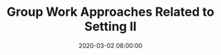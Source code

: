 ---
layout: single_presentation
name: group-work-approaches-related-to-setting-ii.md
title: "Group Work Approaches Related to Setting II"
date:  2020-03-02 08:00:00
presentation_id: zgQfzw
permalink: /zgQfzw/
redirect_from:
  - /presentations/zgQfzw/group-work-approaches-related-to-setting-ii
slides: 
  - slide_name: deck-4962-large-0.jpeg
    slide_text: >
      <p><strong>Location</strong>: CBC Campus -  SWL 108<br />
      <strong>Time</strong>: Wednesdays from 5:30-8:15<br />
      <strong>Week 08</strong>: 03/04/20<br />
      <strong>Topic and Content Area</strong>: Group Work Approaches Related to Setting II<br />
      <strong>Reading Assignment</strong>: Garvin et al. (2017) Chapters 17, 19, and 22<br />
      <strong>Assignments Due</strong>:</p>
      <ul>
      <li>Assignment 03a: Informal Class Presentation Due Wednesday 03/04/20 during class</li>
      <li>Assignment 02: Research Paper to Inform Group Practice due Sunday 03/08/20 by 11:55 PM on My Heritage<br />
      <strong>Other Important Information</strong>: Informal Class Presentation Due During Class Week 08</li>
      </ul>
      
  - slide_name: deck-4962-large-1.jpeg
    slide_text: >
      <ul>
      <li>Informal class presentations</li>
      <li>Activity attempting to change perceptions on discrimination</li>
      <li>TED Talk about addiction</li>
      <li>Group interventions for partner abuse</li>
      </ul>
      
  - slide_name: deck-4962-large-2.jpeg
    slide_text: >
      <p>As a group, students will share with their classmates what their plan is to implement their group (i.e. when and where), and what the content that they are going to do for their groups. These presentations should not be longer than five minutes</p>
      
  - slide_name: deck-4962-large-3.jpeg
    slide_text: >
      <p>Chapter 17 Group-Based Approaches to Preventing Adolescent Substance Abuse: The State of Social Work Science, David Córdova, Francheska Alers-Rojas, Brian Perron, Christopher P. Salas-Wright, &amp; Michael G. Vaughn
      Chapter 19 Groups for Reducing Intergroup Conflicts, David Bargal
      Chapter 22 Group Interventions for Partner Abuse, Daniel G. Saunders</p>
      
  - slide_name: deck-4962-large-4.jpeg
    slide_text: >
      <blockquote>
      <p>In the Groups for Reducing Intergroup Conflicts, they discuss groups completed in war torn and conflict laden areas. There is intergroup conflict that is common in the united states, such as discrimination.</p>
      </blockquote>
      <blockquote>
      <p>Speed Hating: A Date with Discrimination</p>
      </blockquote>
      <ul>
      <li>Something I was taught by creators at national RHA meeting</li>
      <li>Will have a brief period of time to read the scenario, then act out the conversation</li>
      </ul>
      <blockquote>
      <p>[Whole Class Activity] Have everybody move chairs and tables into speed dating set up…</p>
      </blockquote>
      <blockquote>
      <p>[Activity] Have everybody complete the speed dating topic.</p>
      </blockquote>
      <ul>
      <li>Something I was taught by creators at national RHA meeting</li>
      <li>Will have a brief period of time to read the scenario, then act out the conversation</li>
      </ul>
      <p>Debriefing</p>
      <ul>
      <li>What did you think of the activity</li>
      <li>Any areas that it made you think differently?</li>
      </ul>
      
  - slide_name: deck-4962-large-5.jpeg
    slide_text: >
      <blockquote>
      <p>While the text is describes a number of types of groups (Interactional group psychotherapy, Social Skills Training, Cognitive-Behavioral Groups, and Disease-and-recovery Group Therapy), I want to expose you to other ways of thinking about treatment and ideas that look at the problem from a non-traditional view…</p>
      </blockquote>
      <p>[Whole Class Activity] Watch the TED Talk by Johann Hari (https://www.youtube.com/watch?v=PY9DcIMGxMs).</p>
      
  - slide_name: deck-4962-large-6.jpeg
    slide_text: >
      <blockquote>
      <p>With partner abuse being such a widespread social, health, and mental health problem, looking to groups to address these complex problems. There are a number of intervention methods that get implemented. These include:</p>
      </blockquote>
      <ul>
      <li>
      <strong>Skills training</strong>: Group leaders model positive behaviors through role plays, followed by the role-play rehearsal of new behaviors by group members. The goal is to enhance relationship skills in in order to replace abusive and other negative behaviors.</li>
      <li>
      <strong>Cognitive Restructuring</strong>: Assumes faulty patterns of thinking lead to negative emotions, which lead to abusive behavior. Focuses on restructuring of these thoughts to reduce anger and fear. Focused on addressing the abuser</li>
      <li>
      <strong>Sex Role Resocialization</strong>: Focus on helping men consider gender equality and greater flexibility in gender roles.</li>
      <li>
      <strong>Awareness of Control Tactics</strong>: Build awareness of control tactics used to gain or maintain dominance over one’s partner.  Includes things such as isolation, demeaning language, control of finances, and other means of control</li>
      <li>
      <strong>Family Systems</strong>: work with dealing with repeated cycles of interaction that may culminate in abuse.</li>
      <li>
      <strong>Trauma Therapy</strong>: Work on healing from previous trauma, and developing empathy.</li>
      </ul>
      
  - slide_name: deck-4962-large-7.jpeg
    slide_text: >
      <blockquote>
      <p>Social workers can teach women about assertiveness and how to develop assertiveness skills.</p>
      </blockquote>
      <blockquote>
      <p>[Discussion] How many of you have some difficulty with assertiveness? In what ways?</p>
      </blockquote>
      <blockquote>
      <p>Assertiveness involves verbal and nonverbal behavior that is straightforward but not offensive. There are generally thought to be three different styles.</p>
      </blockquote>
      <ul>
      <li>Aggressive Style (“The Persecutor”)
      <ul>
      <li>Answers before the other person is through talking, speak loudly and abusively, glare at the other person, speak “past the issue (accusing, blaming, demeaning”), vehemently expound your feelings and opinions, Value yourself “above others,” and hurt others to avoid hurting yourself</li>
      <li>Dominating, manipulating, and humiliating others</li>
      <li>Frequently hostile in interactions or ignores</li>
      </ul>
      </li>
      <li>Nonassertive / Passive Style (“The Martyr”)
      <ul>
      <li>Likely to hesitate, speak softly, look away, avoid the issue, agree regarding-less of own feelings, not express opinions, value yourself “below” others, and hurt yourself to avoid any chance of hurting others</li>
      <li>Primary aim is to keep others happy</li>
      <li>Put aside her own needs and wants in deference to the wants of others because she doesn’t see herself as important</li>
      </ul>
      </li>
      <li>Assertive Style (“The Balancer”)
      <ul>
      <li>You will answer spontaneously, speak with a conversational tone and volume, looking at the other person, speak to the issue, openly express your personal feelings and opinions, value yourself equally to others, and hurt neither yourself nor others</li>
      <li>Balance her needs and the needs of others</li>
      <li>Involves consideration bot yourself and others</li>
      </ul>
      </li>
      </ul>
      
  - slide_name: deck-4962-large-8.jpeg
    slide_text: >
      <blockquote>
      <p>Assertiveness training helps people to distinguish among assertive, aggressive, and nonassertive responses.The following are steps to help establish assertive behavior:</p>
      </blockquote>
      <ol>
      <li>
      <p>Help client scrutinize actions</p>
      </li>
      <li>
      <p>Ask client to make a record of situations</p>
      </li>
      <li>
      <p>Help client select and focus on some specific instances</p>
      </li>
      <li>
      <p>Help client analyze how reacted</p>
      <ul>
      <li>Eye contact</li>
      <li>Body posture</li>
      <li>Gestures</li>
      <li>Facial expressions</li>
      <li>Voice tone, inflection, and volume</li>
      <li>Timing</li>
      <li>Content</li>
      </ul>
      </li>
      </ol>
      
  - slide_name: deck-4962-large-9.jpeg
    slide_text: >
      <ol start="5">
      <li>Help client identify a role model and examine how that person handled a situation requiring assertiveness</li>
      <li>Assist your client in identifying a range of other new responses for situations where she lacks assertiveness</li>
      </ol>
      
  - slide_name: deck-4962-large-10.jpeg
    slide_text: >
      <ol start="7">
      <li>Ask your client to picture herself in the identified problematic situation</li>
      <li>Help your client practice the way she has envisioned herself being more assertive (role playing, unresolved real life situations)</li>
      <li>Review new assertive responses</li>
      </ol>
      
  - slide_name: deck-4962-large-11.jpeg
    slide_text: >
      <ol start="10">
      <li>Continue practicing steps seven, eight, and nine until comfortable.</li>
      <li>Direct client to try out her new assertiveness approach in real-life situations</li>
      </ol>
      
  - slide_name: deck-4962-large-12.jpeg
    slide_text: >
      <ol start="12">
      <li>Encourage client to continue to expand her assertiveness repertoire until such behavior becomes part of her personal interactive style</li>
      <li>Reinforce your client for her achievements in becoming more assertive</li>
      </ol>
      
  - slide_name: deck-4962-large-13.jpeg
    slide_text: >
      <blockquote>
      <p>[Demonstration] We will imagine that this was an assertiveness training group. Process a real life example with a student where they were either nonassertive or aggressive.</p>
      </blockquote>
      <p>Process the event (Eye contact, Body posture, Gestures, Facial expressions, vocal [voice tone, inflection, and volume], Timing, Content)</p>
      <p>What are things that you could have done differently</p>
      <p>Visualization activity</p>
      <p>Role playing or Unresolved real life situations</p>
      <blockquote>
      <p>[Activity] Help an elbow partner process through a real life conflict where they were either nonassertive or aggressive.</p>
      </blockquote>
      
presentation_description: >
  <p>This week students complete there informal class presentations and we focus on groups related and topics related to substance abuse, intergroup conflict, and partner abuse.The agenda is as follows:</p>
  <ul>
  <li>Informal class presentations</li>
  <li>Activity attempting to change perceptions on discrimination</li>
  <li>TED Talk about addiction</li>
  <li>Group interventions for partner abuse</li>
  </ul>
  
downloadable_slides: deck-4962.pdf
slides_count: 14
header:
  teaser: deck-4962-thumb-0.jpeg
presentation_video:
location: "Heritage University"
tags:
  - Heritage University
  - BASW Program
  - SOWK 487w
---